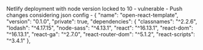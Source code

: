 Netlify deployment with node version locked to 10 - vulnerable - Push changes considering json config - {
  "name": "open-react-template",
  "version": "0.1.0",
  "private": true,
  "dependencies": {
    "classnames": "^2.2.6",
    "lodash": "^4.17.15",
    "node-sass": "^4.13.1",
    "react": "^16.13.1",
    "react-dom": "^16.13.1",
    "react-ga": "^2.7.0",
    "react-router-dom": "^5.1.2",
    "react-scripts": "^3.4.1"
  },
